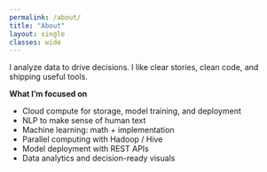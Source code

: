 ```yaml
---
permalink: /about/
title: "About"
layout: single
classes: wide
---
```


I analyze data to drive decisions. I like clear stories, clean code, and shipping useful tools.

**What I’m focused on**
- Cloud compute for storage, model training, and deployment  
- NLP to make sense of human text  
- Machine learning: math + implementation  
- Parallel computing with Hadoop / Hive  
- Model deployment with REST APIs  
- Data analytics and decision-ready visuals
